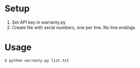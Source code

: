 # Setup
1. Set API key in warranty.py 
2. Create file with serial numbers, one per line. No line endings

# Usage

`$ python warranty.py list.txt`


